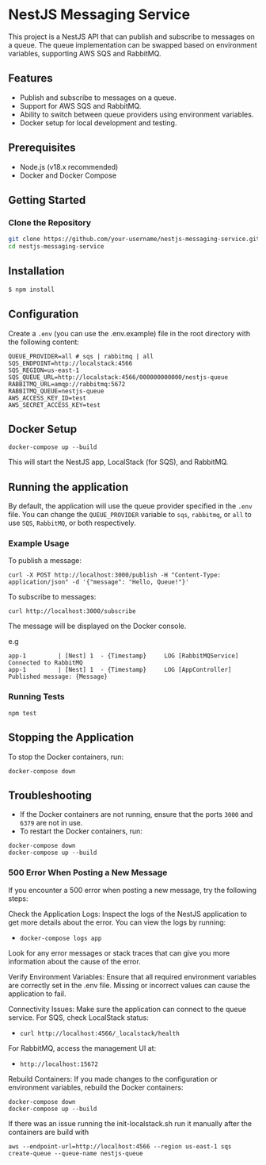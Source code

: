 # NestJS Messaging Service

This project is a NestJS API that can publish and subscribe to messages on a queue. The queue implementation can be swapped based on environment variables, supporting AWS SQS and RabbitMQ.

## Features

- Publish and subscribe to messages on a queue.
- Support for AWS SQS and RabbitMQ.
- Ability to switch between queue providers using environment variables.
- Docker setup for local development and testing.

## Prerequisites

- Node.js (v18.x recommended)
- Docker and Docker Compose

## Getting Started

### Clone the Repository

```bash
git clone https://github.com/your-username/nestjs-messaging-service.git
cd nestjs-messaging-service
```
## Installation

```bash
$ npm install
```
## Configuration
Create a `.env` (you can use the .env.example) file in the root directory with the following content:
```
QUEUE_PROVIDER=all # sqs | rabbitmq | all
SQS_ENDPOINT=http://localstack:4566
SQS_REGION=us-east-1
SQS_QUEUE_URL=http://localstack:4566/000000000000/nestjs-queue
RABBITMQ_URL=amqp://rabbitmq:5672
RABBITMQ_QUEUE=nestjs-queue
AWS_ACCESS_KEY_ID=test
AWS_SECRET_ACCESS_KEY=test

```

## Docker Setup
```
docker-compose up --build
```
This will start the NestJS app, LocalStack (for SQS), and RabbitMQ.
## Running the application

By default, the application will use the queue provider specified in the `.env` file. You can change the `QUEUE_PROVIDER` variable to `sqs`, `rabbitmq`, or `all` to use `SQS`, `RabbitMQ`, or both respectively.


### Example Usage
To publish a message:

```
curl -X POST http://localhost:3000/publish -H "Content-Type: application/json" -d '{"message": "Hello, Queue!"}'
```
To subscribe to messages:
```
curl http://localhost:3000/subscribe
```

The message will be displayed on the Docker console.

e.g
```
app-1         | [Nest] 1  - {Timestamp}     LOG [RabbitMQService] Connected to RabbitMQ
app-1         | [Nest] 1  - {Timestamp}     LOG [AppController] Published message: {Message}
```

### Running Tests
```
npm test
```

## Stopping the Application
To stop the Docker containers, run:
```
docker-compose down
```

## Troubleshooting

- If the Docker containers are not running, ensure that the ports `3000` and `6379` are not in use.
- To restart the Docker containers, run:
```
docker-compose down
docker-compose up --build
```

### 500 Error When Posting a New Message
If you encounter a 500 error when posting a new message, try the following steps:

Check the Application Logs: Inspect the logs of the NestJS application to get more details about the error. You can view the logs by running:

- `docker-compose logs app`

Look for any error messages or stack traces that can give you more information about the cause of the error.

Verify Environment Variables: Ensure that all required environment variables are correctly set in the .env file. Missing or incorrect values can cause the application to fail.

Connectivity Issues: Make sure the application can connect to the queue service. For SQS, check LocalStack status:

- `curl http://localhost:4566/_localstack/health`

For RabbitMQ, access the management UI at:

- `http://localhost:15672`

Rebuild Containers: If you made changes to the configuration or environment variables, rebuild the Docker containers:

```
docker-compose down
docker-compose up --build
```

If there was an issue running the init-localstack.sh run it manually after the containers are build with

```
aws --endpoint-url=http://localhost:4566 --region us-east-1 sqs create-queue --queue-name nestjs-queue
```